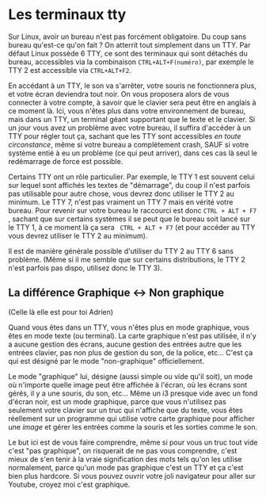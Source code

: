 # Les terminaux tty

Sur Linux, avoir un bureau n'est pas forcément obligatoire. Du coup sans bureau qu'est-ce qu'on fait ? On atterrit tout simplement dans un TTY. Par défaut Linux possède 6 TTY, ce sont des terminaux
qui sont détachés du bureau, accessibles via la combinaison `CTRL+ALT+F(numéro)`, par exemple le TTY 2 est accessible via `CTRL+ALT+F2`.

En accédant à un TTY, le son va s'arrêter, votre souris ne fonctionnera plus, et votre écran deviendra tout noir. On vous proposera alors de vous connecter à votre compte, à savoir que le clavier sera
peut être en anglais à ce moment là. Ici, vous n'êtes plus dans votre environnement de bureau, mais dans un TTY, un terminal géant supportant que le texte et le clavier. Si un jour vous avez un
problème avec votre bureau, il suffira d'accéder à un TTY pour régler tout ça, sachant que les TTY sont accessibles _en toute circonstance_, même si votre bureau a complètement crash, SAUF si
votre système entié à eu un problème (ce qui peut arriver), dans ces cas là seul le redémarrage de force est possible. 

Certains TTY ont un rôle particulier. Par exemple, le TTY 1 est souvent celui sur lequel sont affichés les textes de "démarrage", du coup il n'est parfois pas utilisable pour autre chose, vous devrez
donc utiliser le TTY 2 au minimum. Le TTY 7, n'est pas vraiment un TTY 7 mais en vérité votre bureau. Pour revenir sur votre bureau le raccourci est donc `CTRL + ALT + F7` , sachant que sur certains systèmes
il se peut que le bureau soit lancé sur le TTY 1, à ce moment là ça sera ` CTRL + ALT + F7` (et pour accéder au TTY vous devrez utiliser le TTY 2 au minimum).

Il est de manière générale possible d'utiliser du TTY 2 au TTY 6 sans problème. (Même si il me semble que sur certains distributions, le TTY 2 n'est parfois pas dispo, utilisez donc le TTY 3).

## La différence Graphique <-> Non graphique

(Celle là elle est pour toi Adrien)

Quand vous êtes dans un TTY, vous n'êtes plus en mode graphique, vous êtes en mode texte (ou terminal). La carte graphique n'est pas utilisée, il n'y a aucune gestion des écrans, aucune gestion des entrées
autre que les entrées clavier, pas non plus de gestion du son, de la police, etc... C'est ça qui est désigné par le mode "non-graphique" officiellement.

Le mode "graphique" lui, désigne (aussi simple ou vide qu'il soit), un mode où n'importe quelle image peut être affichée à l'écran, où les écrans sont gérés, il y a une souris, du son, etc... Même un i3
presque vide avec un fond d'écran noir, est un mode graphique, parce que vous n'utilisez pas seulement votre clavier sur un truc qui n'affiche que du texte, vous êtes réellement sur un programme qui utilise
votre carte graphique pour afficher une _image_ et gérer les entrées comme la souris et les sorties comme le son.

Le but ici est de vous faire comprendre, même si pour vous un truc tout vide c'est "pas graphique", on risquerait de ne pas vous comprendre, c'est mieux de s'en tenir à la vraie signification des mots tels
qu'on les utilise normalement, parce qu'un mode pas graphique c'est un TTY et ça c'est bien plus hardcore. Si vous pouvez ouvrir votre joli navigateur pour aller sur Youtube, croyez moi c'est graphique.
